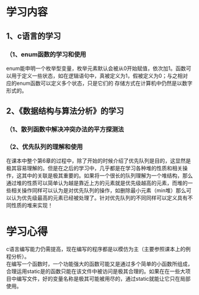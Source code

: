 # 学习内容
## 1、c语言的学习
### （1、enum函数的学习和使用
enum能申明一个枚举型变量，枚举元素默认会被从0开始赋值，依次加1。函数可以用于定义一些状态，如在逻辑语句中，真被定义为1，假被定义为0；与之相对应的enum函数可以定义多个状态，只是它们的
存储方式在计算机中仍然是以数字形式的。
## 2、《数据结构与算法分析》的学习
### （1、散列函数中解决冲突办法的平方探测法
### （2、优先队列的理解和使用
在课本中整个第6章的过程中，除了开始的时候介绍了优先队列是目的，这显然是极其容易理解的。但是在之后的学习中，几乎都是在学习各种堆的性质和相关操作，这其中的关联是极其重要的。如果将一个很长的队列理解为一个堆结构，那么通过堆的性质可以简单认为越是靠近上方的元素就是优先级越高的元素，而堆的一些相关操作同样可以认为是对优先队列的操作，如删除最小元素（min堆）那么可以认为优先级最高的元素已经被处理了。针对优先队列的不同同样可以定义具有不同性质的堆来实现！
# 学习心得
c语言编写能力仍需提高，现在编写的程序都是以模仿为主（主要参照课本上的例程分析）。<br>
在编写一个函数时，一个功能强大的函数可能又是通过多个简单的小函数所组成，合理运用static是的函数只能在该文件中被访问是极其合理的。如果在在一些大项目中编写文件，好的变量名称是极其可能被用尽的，通过static就能让它只在局部使用。
